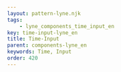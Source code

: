 ```yaml
---
layout: pattern-lyne.njk
tags: 
    - lyne_components_time_input_en
key: time-input-lyne_en
title: Time-Input
parent: components-lyne_en
keywords: Time, Input
order: 420
---
```

